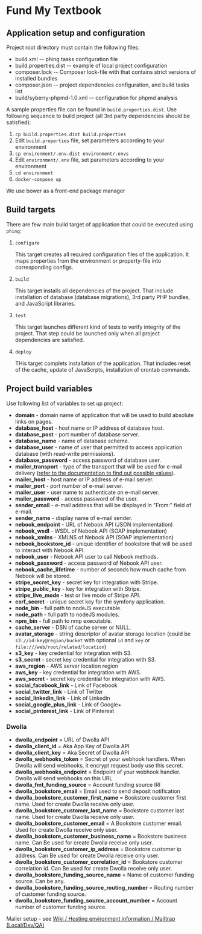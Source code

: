 # Fund My Textbook

## Application setup and configuration

Project root directory must contain the following files:

- build.xml -- phing tasks configuration file
- build.properties.dist -- example of local project configuration
- composer.lock -- Composer lock-file with that contains strict versions of installed bundles 
- composer.json -- project dependencies configuration, and build tasks list
- build/syberry-phpmd-1.0.xml -- configuration for phpmd analysis

A sample properties file can be found in `build.properties.dist`. Use following sequence to build project (all 3rd party dependencies should be satisfied):

1. `cp build.properties.dist build.properties`
2. Edit `build.properties` file, set parameters according to your environment 
3. `cp environment/.env.dist environment/.envs`
4. Edit `environment/.env` file, set parameters according to your environment 
5. `cd environment`
5. `docker-compose up`

We use bower as a front-end package manager

## Build targets

There are few main build target of application that could be executed using `phing`:

1. `configure`
    
    This target creates all required configuration files of the application. It maps properties from the environment or property-file into corresponding configs.

2. `build`

    This target installs all dependencies of the project. That include installation of database (database migrations), 3rd party PHP bundles, and JavaScript libraries.

3. `test`

    This target launches different kind of tests to verify integrity of the project. That step could be launched only when all project dependencies are satisfied.

4. `deploy`

    THis target complets installation of the application. That includes reset of the cache, update of JavaScrpts, installation of crontab commands.

## Project build variables

Use following list of variables to set up project:

- **domain** - domain name of application that will be used to build absolute links on pages.
- **database_host** - host name or IP address of database host.
- **database_post** - port number of database server.
- **database_name** - name of database scheme.
- **database_user** - name of user that permitted to access application database (with read-write permissions).
- **database_password** - access password of database user.
- **mailer_transport** - type of the transport that will be used for e-mail delivery ([refer to the documentation to find out possible values](https://symfony.com/doc/3.4/email.html#configuration)).
- **mailer_host** - host name or IP address of e-mail server.
- **mailer_port** - port number of e-mail server.
- **mailer_user** - user name to authenticate on e-mail server.
- **mailer_password** - access password of the user.
- **sender_email** - e-mail address that will be displayed in "From:" field of e-mail.
- **sender_name** - display name of e-mail sender.
- **nebook_endpoint** - URL of Nebook API (JSON implementation)
- **nebook_wsdl** - WSDL of Nebook API (SOAP implementation)
- **nebook_xmlns** - XMLNS of Nebook API (SOAP implementation)
- **nebook_bookstore_id** - unique identifier of bookstore that will be used to interact with Nebook API.
- **nebook_user** - Nebook API user to call Nebook methods.
- **nebook_password** - access password of Nebook API user.
- **nebook_cache_lifetime** - number of seconds how much cache from Nebook will be stored.
- **stripe_secret_key** - secret key for integration with Stripe.
- **stripe_public_key** - key for integration with Stripe.
- **stripe_live_mode** - test or live mode of Stripe API.
- **csrf_secret** - unique secret key for the symfony application.
- **node_bin** - full path to nodeJS executable.
- **node_path** - full path to nodeJS modules.
- **npm_bin** - full path to nmp executable.
- **cache_server** - DSN of cache server or NULL.
- **avatar_storage** - string descriptor of avatar storage location (could be `s3://id:key@region/bucket` with optional `id` and `key` or `file:///web/root/related/location`)
- **s3_key** - key credential for integration with S3.
- **s3_secret** - secret key credential for integration with S3.
- **aws_region** - AWS server location region
- **aws_key** - key credential for integration with AWS.
- **aws_secret** - secret key credential for integration with AWS.
- **social_facebook_link** - Link of Facebook 
- **social_twitter_link** - Link of Twitter 
- **social_linkedin_link** - Link of Linkedin 
- **social_google_plus_link** - Link of Google+ 
- **social_pinterest_link** - Link of Pinterest 
### Dwolla
- **dwolla_endpoint** = URL of Dwolla API
- **dwolla_client_id** = Aka App Key of Dwolla API
- **dwolla_client_key** = Aka Secret of Dwolla API
- **dwolla_webhooks_token** = Secret of your webhook handlers. When Dwolla will send webhooks, it encrypt request body use this secret.
- **dwolla_webhooks_endpoint** = Endpoint of your webhook handler. Dwolla will send webhooks on this URL
- **dwolla_fmt_funding_source** = Account funding source IRI
- **dwolla_bookstore_email** = Email used to send deposit notification
- **dwolla_bookstore_customer_first_name** = Bookstore customer first name. Used for create Dwolla receive only user.
- **dwolla_bookstore_customer_last_name** = Bookstore customer last name. Used for create Dwolla receive only user.
- **dwolla_bookstore_customer_email** =  A Bookstore customer email. Used for create Dwolla receive only user.
- **dwolla_bookstore_customer_business_name** = Bookstore business name. Can Be used for create Dwolla receive only user.
- **dwolla_bookstore_customer_ip_address** = Bookstore customer ip address. Can Be used for create Dwolla receive only user.
- **dwolla_bookstore_customer_correlation_id** = Bookstore customer correlation id. Can Be used for create Dwolla receive only user.
- **dwolla_bookstore_funding_source_name** = Name of customer funding source. Can be any.
- **dwolla_bookstore_funding_source_routing_number** = Routing number of customer funding source.
- **dwolla_bookstore_funding_source_account_number** = Account number of customer funding source.

Mailer setup - see [Wiki / Hosting environment information / Mailtrap (Local/Dev/QA)](https://redmine.syberry.com/projects/fmt-sow227-csd-mvp-completion/wiki/Hosting_environment_information#Mailtrap-LocalDevQA)
